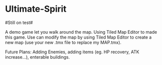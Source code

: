 # Ultimate-Spirit
#Still on test#

A demo game let you walk around the map. Using Tiled Map Editor to made this game.
Use can modify the map by using Tiled Map Editor to create a new map (use your new .tmx file to replace my MAP.tmx).

Future Plans: Adding Enemies, adding items (eg. HP recovery, ATK increase...), enterable buildings.
